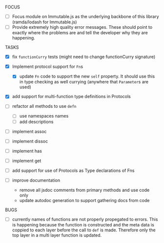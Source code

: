 FOCUS
- [ ] Focus module on Immutable.js as the underlying backbone of this library
  (ramda/lodash for Immutable.js)
- [ ] Provide extremely high quality error messages. These should point to
  exactly where the problems are and tell the developer why they are happening.

TASKS
- [x] fix `functionCurry` tests (might need to change functionCurry signature)
- [x] Implement protocol support for `Fn`s
  - [x] update `Fn` code to support the new `self` property. It should use this
    in type checking as well currying (anywhere that `Parameter`s are used) 
- [x] add support for multi-function type definitions in Protocols

- [ ] refactor all methods to use `defn`
  - [ ] use namespaces names
  - [ ] add descriptions
- [ ] implement assoc
- [ ] implement dissoc
- [ ] implement has
- [ ] implement get
- [ ] add support for use of Protocols as Type declarations of Fns 



- [ ] improve documentation
  - remove all jsdoc comments from primary methods and use code only
  - update autodoc generation to support gathering docs from code

BUGS
- [ ] currently names of functions are not properly propegated to errors. This is
  happening because the function is constructed and the meta data is coppied to
  each layer before the call to `def` is made. Therefore only the top layer in a
  multi layer function is updated. 
